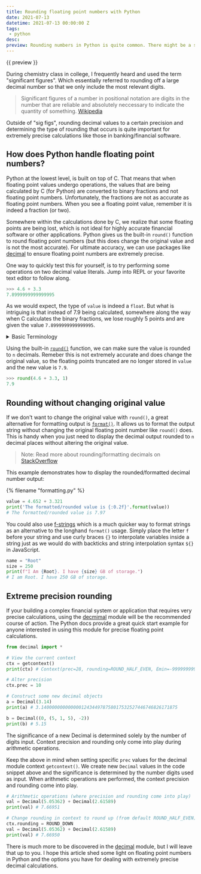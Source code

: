 ```yaml
---
title: Rounding floating point numbers with Python
date: 2021-07-13
datetime: 2021-07-13 00:00:00 Z
tags:
 - python
desc:
preview: Rounding numbers in Python is quite common. There might be a situation where values must only be rounded to 3 decimals or some arbitrary number. Using the built-in function round() is handy but changes the original value.
---
```


{{ preview }} 

During chemistry class in college, I frequently heard and used the term "significant figures". Which essentially referred to rounding off a large decimal number so that we only include the most relevant digits.

> Significant figures of a number in positional notation are digits in the number that are reliable and absolutely neccessary to indicate the quantity of something. [Wikipedia](https://en.wikipedia.org/wiki/Significant_figures)

Outside of "sig figs", rounding decimal values to a certain precision and determining the type of rounding that occurs is quite important for extremely precise calculations like those in banking/financial software.

<h2 class="post-heading h2-5">How does Python handle floating point numbers?</h2>

Python at the lowest level, is built on top of C. That means that when floating point values undergo operations, the values that are being calculated by C (for Python) are converted to binary fractions and not floating point numbers. Unfortunately, the fractions are not as accurate as floating point numbers. When you see a floating point value, remember it is indeed a fraction (or two). 

Somewhere within the calculations done by C, we realize that some floating points are being lost, which is not ideal for highly accurate financial software or other applications. Python gives us the built-in `round()` function to round floating point numbers (but this does change the original value and is not the most accurate). For ultimate accuracy, we can use packages like [decimal](https://docs.python.org/3/library/decimal.html) to ensure floating point numbers are extremely precise.

One way to quickly test this for yourself, is to try performing some operations on two decimal value literals. Jump into REPL or your favorite text editor to follow along.

```python
>>> 4.6 + 3.3
7.8999999999999995
```

As we would expect, the type of `value` is indeed a `float`. But what is intriguing is that instead of 7.9 being calculated, somewhere along the way when C calculates the binary fractions, we lose roughly 5 points and are given the value `7.8999999999999995`.

<details>
<summary>Basic Terminology</summary>

 - 4.6 + 3.3 is an expression
 - 4.6 and 3.3 are float literals (operands)
 - `/` is the division operator 

</details>

Using the built-in [`round()`](https://docs.python.org/3/library/functions.html#round) function, we can make sure the value is rounded to `n` decimals. Remeber this is not extremely accurate and does change the original value, so the floating points truncated are no longer stored in `value` and the new value is `7.9`.

```python
>>> round(4.6 + 3.3, 1)
7.9
```

<h2 class="post-heading h2-5">Rounding without changing original value</h2>

If we don't want to change the original value with `round()`, a great alternative for formatting output is [`format()`](https://docs.python.org/3/library/functions.html#format). It allows us to format the output string without changing the original floating point number like `round()` does. This is handy when you just need to display the decimal output rounded to `n` decimal places without altering the original value.

> Note: Read more about rounding/formatting decimals on [StackOverflow](https://stackoverflow.com/questions/20457038/how-to-round-to-2-decimals-with-python)

This example demonstrates how to display the rounded/formatted decimal number output:

{% filename "formatting.py" %}

```python
value = 4.652 + 3.321
print('The formatted/rounded value is {:0.2f}'.format(value))
# The formatted/rounded value is 7.97
```

You could also use [f-strings](https://realpython.com/python-f-strings/) which is a much quicker way to format strings as an alternative to the longhand `format()` usage. Simply place the letter `f` before your string and use curly braces `{}` to interpolate variables inside a string just as we would do with backticks and string interpolation syntax `${}` in JavaScript.


```python
name = "Root"
size = 250
print(f"I Am {Root}. I have {size} GB of storage.")
# I am Root. I have 250 GB of storage.
```

<h2 class="post-heading h2-5">Extreme precision rounding</h2>

If your building a complex financial system or application that requires very precise calculations, using the [decmimal](https://docs.python.org/3/library/decimal.html) module will be the recommended course of action. The Python docs provide a great quick start example for anyone interested in using this module for precise floating point calculations.

```python
from decimal import *

# View the current context
ctx = getcontext()
print(ctx) # Context(prec=28, rounding=ROUND_HALF_EVEN, Emin=-999999999, Emax=999999999, capitals=1, flags=[], traps=[Overflow, DivisionByZero, InvalidOperation])

# Alter precision
ctx.prec = 10

# Construct some new decimal objects
a = Decimal(3.14)
print(a) # 3.140000000000000124344978758017532527446746826171875

b = Decimal((0, (5, 1, 5), -2))
print(b) # 5.15
```

The significance of a new Decimal is determined solely by the number of digits input. Context precision and rounding only come into play during arithmetic operations.

Keep the above in mind when setting specific `prec` values for the decimal module context `getcontext()`. We create new `Decimal` values in the code snippet above and the significance is determined by the number digits used as input. When arithmetic operations are performed, the context precision and rounding come into play.

```python
# Arithmetic operations (where precision and rounding come into play)
val = Decimal(5.05362) + Decimal(2.61589)
print(val) # 7.66951

# Change rounding in context to round up (from default ROUND_HALF_EVEN)
ctx.rounding = ROUND_DOWN
val = Decimal(5.05362) + Decimal(2.61589)
print(val) # 7.66950
```

There is much more to be discovered in the [decimal](https://docs.python.org/3/library/decimal.html) module, but I will leave that up to you. I hope this article shed some light on floating point numbers in Python and the options you have for dealing with extremely precise decimal calculations.
